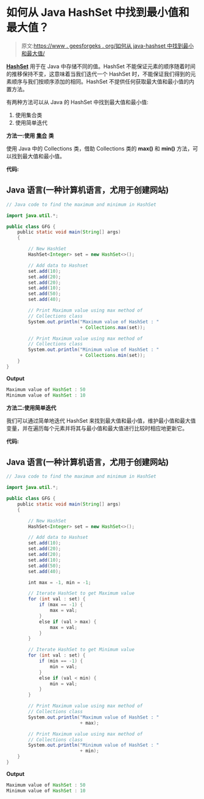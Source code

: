 # 如何从 Java HashSet 中找到最小值和最大值？

> 原文:[https://www . geesforgeks . org/如何从 java-hashset 中找到最小和最大值/](https://www.geeksforgeeks.org/how-to-find-the-minimum-and-maximum-value-from-java-hashset/)

[**HashSet**](https://www.geeksforgeeks.org/hashset-in-java/) 用于在 Java 中存储不同的值。HashSet 不能保证元素的顺序随着时间的推移保持不变，这意味着当我们迭代一个 HashSet 时，不能保证我们得到的元素顺序与我们按顺序添加的相同。HashSet 不提供任何获取最大值和最小值的内置方法。

有两种方法可以从 Java 的 HashSet 中找到最大值和最小值:

1.  使用集合类
2.  使用简单迭代

**方法一:使用** [**集合**](https://www.geeksforgeeks.org/collections-in-java-2/) **类**

使用 Java 中的 Collections 类，借助 Collections 类的 **max()** 和 **min()** 方法，可以找到最大值和最小值。

**代码:**

## Java 语言(一种计算机语言，尤用于创建网站)

```java
// Java code to find the maximum and minimum in HashSet

import java.util.*;

public class GFG {
    public static void main(String[] args)
    {

        // New HashSet
        HashSet<Integer> set = new HashSet<>();

        // Add data to Hashset
        set.add(10);
        set.add(20);
        set.add(20);
        set.add(10);
        set.add(50);
        set.add(40);

        // Print Maximum value using max method of
        // Collections class
        System.out.println("Maximum value of HashSet : "
                           + Collections.max(set));

        // Print Maximum value using max method of
        // Collections class
        System.out.println("Minimum value of HashSet : "
                           + Collections.min(set));
    }
}
```

**Output**

```java
Maximum value of HashSet : 50
Minimum value of HashSet : 10
```

**方法二:使用简单迭代**

我们可以通过简单地迭代 HashSet 来找到最大值和最小值，维护最小值和最大值变量，并在遍历每个元素并将其与最小值和最大值进行比较时相应地更新它。

**代码:**

## Java 语言(一种计算机语言，尤用于创建网站)

```java
// Java code to find the maximum and minimum in HashSet

import java.util.*;

public class GFG {
    public static void main(String[] args)
    {

        // New HashSet
        HashSet<Integer> set = new HashSet<>();

        // Add data to Hashset
        set.add(10);
        set.add(20);
        set.add(20);
        set.add(10);
        set.add(50);
        set.add(40);

        int max = -1, min = -1;

        // Iterate HashSet to get Maximum value
        for (int val : set) {
            if (max == -1) {
                max = val;
            }
            else if (val > max) {
                max = val;
            }
        }

        // Iterate HashSet to get Minimum value
        for (int val : set) {
            if (min == -1) {
                min = val;
            }
            else if (val < min) {
                min = val;
            }
        }

        // Print Maximum value using max method of
        // Collections class
        System.out.println("Maximum value of HashSet : "
                           + max);

        // Print Maximum value using max method of
        // Collections class
        System.out.println("Minimum value of HashSet : "
                           + min);
    }
}
```

**Output**

```java
Maximum value of HashSet : 50
Minimum value of HashSet : 10
```